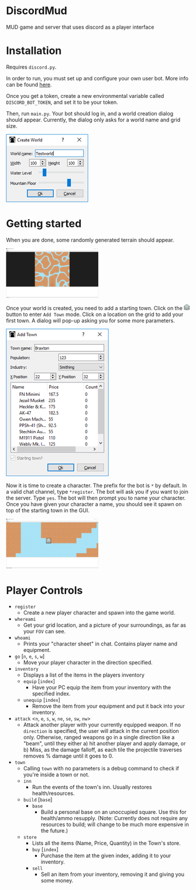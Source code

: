 # DiscordMud
MUD game and server that uses discord as a player interface

# Installation
Requires `discord.py`.

In order to run, you must set up and configure your own user bot. More info can be found 
[here](https://github.com/reactiflux/discord-irc/wiki/Creating-a-discord-bot-&-getting-a-token). 

Once you get a token, create a new environmental variable called `DISCORD_BOT_TOKEN`, and set it to be your token. 

Then, run `main.py`. Your bot should log in, and a world creation dialog should appear. Currently, the dialog only asks
for a world name and grid size. 

![world creation window](./screenshots/1.png)

# Getting started
When you are done, some randomly generated terrain should appear. 

<img src="./screenshots/2.png" alt="grass window" width="50%" height="50%"/>

Once your world is created, you need to add a starting town. Click on the <img src="./res/icons/town.png" width="16px" height="16px"/>
button to enter `Add Town` mode. Click on a location on the grid to add your first town. A dialog will pop-up asking you 
for some more parameters.

![town window](./screenshots/3.png)

Now it is time to create a character. The prefix for the bot is `*` by default. In a valid chat channel, type 
`*register`. The bot will ask you if you want to join the server. Type `yes`. The bot will then prompt you to name your
 character. Once you have given your character a name, you should see it spawn on top of the starting town in the GUI. 

<img src="./screenshots/4.png" alt="character window" width="50%" height="50%"/>

# Player Controls

* `register`
    * Create a new player character and spawn into the game world.
* `whereami`
    * Get your grid location, and a picture of your surroundings, as far as your `FOV` can see.
* `whoami`
    * Prints your "character sheet" in chat. Contains player name and equipment.
* `go` [`n`, `e`, `s`, `w`]
    * Move your player character in the direction specified. 
* `inventory`
    * Displays a list of the items in the players inventory
    * `equip` [`index`]
        * Have your PC equip the item from your inventory with the specified index. 
    * `unequip` [`index`]
        * Remove the item from your equipment and put it back into your inventory.
* `attack` <`n`, `e`, `s`, `w`, `ne`, `se`, `sw`, `nw`>
    * Attack another player with your currently equipped weapon. If no `direction` is specified, the user will attack
    in the current position only. Otherwise, ranged weapons go in a single direction like a "beam", until they either a)
    hit another player and apply damage, or b) Miss, as the damage falloff, as each tile the projectile traverses 
    removes % damage until it goes to 0. 
* `town`
    * Calling `town` with no parameters is a debug command to check if you're inside a town or not.
    * `inn`
        * Run the events of the town's inn. Usually restores health/resources. 
    * `build` [`base`]
        * `base`
            * Build a personal base on an unoccupied square. Use this for health/ammo resupply. (Note: Currently does not
            require any resources to build; will change to be much more expensive in the future.)
    * `store`
        * Lists all the items (Name, Price, Quantity) in the Town's store. 
        * `buy` [`index`]
            * Purchase the item at the given index, adding it to your inventory.
        * `sell`
            * Sell an item from your inventory, removing it and giving you some money. 

